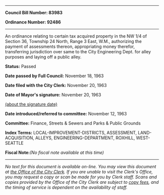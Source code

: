 

********

**Council Bill Number: 83983**
   
**Ordinance Number: 92486**
********

 An ordinance relating to certain tax acquired property in the NW 1/4 of Section 36, Township 24 North, Range 3 East, W.M., authorizing the payment of assessments thereon, appropriating money therefor, transferring jurisdiction over same to the City Engineering Dept. for alley purposes and laying off a public alley.

**Status:** Passed
   
**Date passed by Full Council:** November 18, 1963
   
**Date filed with the City Clerk:** November 20, 1963
   
**Date of Mayor's signature:** November 20, 1963
   
[(about the signature date)](/~public/approvaldate.htm)
   
   
   
**Date introduced/referred to committee:** November 12, 1963
   
**Committee:** Finance, Streets & Sewers and Parks & Public Grounds
   
   
**Index Terms:** LOCAL-IMPROVEMENT-DISTRICTS, ASSESSMENT, LAND-ACQUISITION, ALLEYS, ENGINEERING-DEPARTMENT, ROXHILL, WEST-SEATTLE

**Fiscal Note:**_(No fiscal note available at this time)_
********

_No text for this document is available on-line. You may view this document at [the Office of the City Clerk](http://www.seattle.gov/leg/clerk/contactUs.htm). If you are unable to visit the Clerk's Office, you may request a copy or scan be made for you by Clerk staff. Scans and copies provided by the Office of the City Clerk are subject to [copy fees](http://clerk.seattle.gov/~public/clerkfees.htm), and the timing of service is dependent on the availability of staff._


